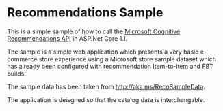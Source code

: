 # Recommendations Sample
This is a simple sample of how to call the [Microsoft Cognitive Recommendations API](https://azure.microsoft.com/en-us/services/cognitive-services/recommendations/) in ASP.Net Core 1.1.

The sample is a simple web application which presents a very basic e-commerce store experience using a Microsoft store sample dataset which has already been configured with recommendation Item-to-item and FBT builds. 

The sample data has been taken from http://aka.ms/RecoSampleData.

The application is deisgned so that the catalog data is interchangable.
